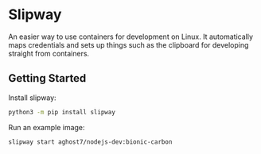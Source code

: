 # Slipway
An easier way to use containers for development on Linux. It automatically
maps credentials and sets up things such as the clipboard for developing
straight from containers.

## Getting Started
Install slipway:
```sh
python3 -m pip install slipway
```

Run an example image:
```
slipway start aghost7/nodejs-dev:bionic-carbon
```
